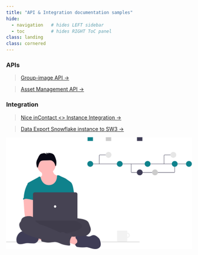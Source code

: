 ```yaml
---
title: "API & Integration documentation samples"
hide:
  - navigation   # hides LEFT sidebar
  - toc          # hides RIGHT ToC panel
class: landing
class: cornered
---
```


### APIs

> [Group-image API →](./api-air-1.md) 

> [Asset Management API →](./api-am-1.md)    
 

### Integration
> [Nice inContact <> Instance Integration →](./integration.md)   

> [Data Export Snowflake instance to SW3 →](./data-export.md)


<img class="corner-art"
     src="../assets/api.svg"
     alt=""
     style="--corner-w: 550px; --corner-pad: 240px;">